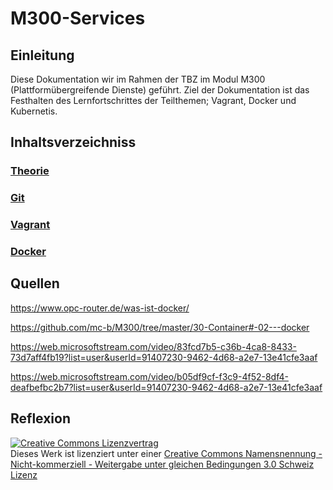 # M300-Services

## Einleitung

Diese Dokumentation wir im Rahmen der TBZ im Modul M300 (Plattformübergreifende Dienste) geführt. Ziel der Dokumentation ist das Festhalten des Lernfortschrittes der Teilthemen; Vagrant, Docker und Kubernetis. 

## Inhaltsverzeichniss  

### [Theorie](M300/Theorie.md "Theorie")

### [Git](M300/Git.md "Git")

### [Vagrant](M300/Vagrant.md "Vagrant")

### [Docker](M300/Docker.md "Docker")

## Quellen

https://www.opc-router.de/was-ist-docker/

https://github.com/mc-b/M300/tree/master/30-Container#-02---docker

https://web.microsoftstream.com/video/83fcd7b5-c36b-4ca8-8433-73d7aff4fb19?list=user&userId=91407230-9462-4d68-a2e7-13e41cfe3aaf

https://web.microsoftstream.com/video/b05df9cf-f3c9-4f52-8df4-deafbefbc2b7?list=user&userId=91407230-9462-4d68-a2e7-13e41cfe3aaf

## Reflexion

<a rel="license" href="http://creativecommons.org/licenses/by-nc-sa/3.0/ch/"><img alt="Creative Commons Lizenzvertrag" style="border-width:0" src="https://i.creativecommons.org/l/by-nc-sa/3.0/ch/88x31.png" /></a><br />Dieses Werk ist lizenziert unter einer <a rel="license" href="http://creativecommons.org/licenses/by-nc-sa/3.0/ch/">Creative Commons Namensnennung - Nicht-kommerziell - Weitergabe unter gleichen Bedingungen 3.0 Schweiz Lizenz</a>
